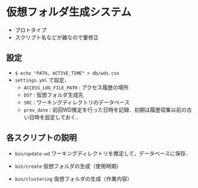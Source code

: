 # 仮想フォルダ生成システム
+ プロトタイプ
+ スクリプト名などが雑なので要修正

## 設定
+ `$ echo "PATH, ACTIVE_TIME" > db/wds.csv`
+ `settings.yml` で設定．
  + `ACCESS_LOG_FILE_PATH` : アクセス履歴の場所
  + `DST` : 仮想フォルダ生成先
  + `SRC` : ワーキングディレクトリのデータベース
  + `prev_date` : 前回WD推定を行った日時を記録．初期は履歴収集以前の古い日時を設定しておく．

## 各スクリプトの説明
+ `bin/update-wd`
  ワーキングディレクトリを推定して，データベースに保存．
  
+ `bin/create`
  仮想フォルダの生成（使用時期）
  
+ `bin/clustering`
  仮想フォルダの生成（作業内容）
